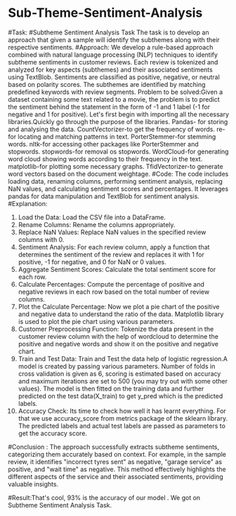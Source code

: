 # Sub-Theme-Sentiment-Analysis

#Task: 
#Subtheme Sentiment Analysis Task
The task is to develop an approach that given a sample will identify the subthemes along with 
their respective sentiments. 
#Approach: 
We develop a rule-based approach combined with natural language processing (NLP) techniques 
to identify subtheme sentiments in customer reviews. Each review is tokenized and analyzed for 
key aspects (subthemes) and their associated sentiments using TextBlob. Sentiments are 
classified as positive, negative, or neutral based on polarity scores. The subthemes are identified 
by matching predefined keywords with review segments. 
Problem to be solved:Given a dataset containing some text related to a movie, the problem is to 
predict the sentiment behind the statement in the form of -1 and 1 label (-1 for negative and 1 
for positive). 
Let's first begin with importing all the necessary libraries.Quickly go through the purpose of the 
libraries. 
Pandas- for storing and analysing the data. 
CountVectorizer-to get the frequency of words. 
re-for locating and matching patterns in text. 
PorterStemmer-for stemming words. 
nltk-for accessing other packages like PorterStemmer and stopwords. 
stopwords-for removal os stopwords. 
WordCloud-for generating word cloud showing words according to their frequency in the text. 
matplotlib-for plotting some necessary graphs. 
TfidVectorizer-to generate word vectors based on the document weightage. 
#Code: 
The code includes loading data, renaming columns, performing sentiment analysis, 
replacing NaN values, and calculating sentiment scores and percentages. It leverages 
pandas for data manipulation and TextBlob for sentiment analysis. 
#Explanation: 
1. Load the Data: Load the CSV file into a DataFrame. 
2. Rename Columns: Rename the columns appropriately. 
3. Replace NaN Values: Replace NaN values in the specified review columns with 0. 
4. Sentiment Analysis: For each review column, apply a function that determines the 
sentiment of the review and replaces it with 1 for positive, -1 for negative, and 0 for NaN or 
0 values. 
5. Aggregate Sentiment Scores: Calculate the total sentiment score for each row. 
6. Calculate Percentages: Compute the percentage of positive and negative reviews in each 
row based on the total number of review columns. 
7. Plot the Calculate Percentage: Now we plot a pie chart of the positive and negative data to 
understand the ratio of the data. Matplotlib library is used to plot the pie chart using various 
parameters. 
8. Customer Preprocessing Function: Tokenize the data present in the customer review 
column with the help of wordcloud to determine the positive and negative words and show 
it on the positive and negative chart. 
9. Train and Test Data:  Train and Test the data help of logistic regression.A model is 
created by passing various parameters. Number of folds in cross validation is given as 6, 
scoring is estimated based on accuracy and maximum iterations are set to 500 (you may try 
out with some other values). The model is then fitted on the training data and further 
predicted on the test data(X_train) to get y_pred which is the predicted labels. 
10. Accuracy Check: Its time to check how well it has learnt everything. For that we use 
accuracy_score from metrics package of the sklearn library. The predicted labels and actual 
test labels are passed as parameters to get the accuracy score. 

#Conclusion : 
The approach successfully extracts subtheme sentiments, categorizing them accurately 
based on context. For example, in the sample review, it identifies "incorrect tyres 
sent" as negative, "garage service" as positive, and "wait time" as negative. This 
method effectively highlights the different aspects of the service and their associated 
sentiments, providing valuable insights. 

#Result:That's cool, 93% is the accuracy of our model . We got on Subtheme Sentiment Analysis 
Task.
